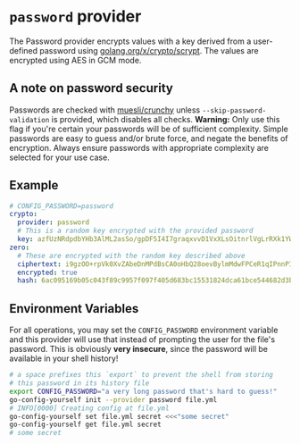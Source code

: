 # `password` provider

The Password provider encrypts values with a key derived from a user-defined password using [golang.org/x/crypto/scrypt](https://godoc.org/golang.org/x/crypto/scrypt). The values are encrypted using AES in GCM mode.


## A note on password security

Passwords are checked with [muesli/crunchy](github.com/muesli/crunchy) unless `--skip-password-validation` is provided, which disables all checks. **Warning:** Only use this flag if you're certain your passwords will be of sufficient complexity. Simple passwords are easy to guess and/or brute force, and negate the benefits of encryption. Always ensure passwords with appropriate complexity are selected for your use case.

## Example

```yaml
# CONFIG_PASSWORD=password
crypto:
  provider: password
  # This is a random key encrypted with the provided password
  key: azfUzNRdpdbYHb3AlML2asSo/gpDF5I4I7graqxvvD1VxXLsOitnrlVgLrRXk1YWX6sqFtNfnE7V0l9wMCmoYAV60qMO7IxQkjmAY3ObZa8RC5cW6P5M1b5UJjA=
zero:
  # These are encrypted with the random key described above
  ciphertext: i9gzOO+rpVk0XvZAbeDnMPdBsCA0oHbQ28oevBylmMdwFPCeR1qIPnnPIdx5rcfPfFhZHcMQeyFi5Q==
  encrypted: true
  hash: 6ac095169b05c043f89c9957f097f405d683bc15531824dca61bce544682d3b2
```

## Environment Variables

For all operations, you may set the `CONFIG_PASSWORD` environment variable and this provider will use that instead of prompting the user for the file's password. This is obviously **very insecure**, since the password will be available in your shell history!

```sh
# a space prefixes this `export` to prevent the shell from storing
# this password in its history file
export CONFIG_PASSWORD="a very long password that's hard to guess!"
go-config-yourself init --provider password file.yml
# INFO[0000] Creating config at file.yml
go-config-yourself set file.yml secret <<<"some secret"
go-config-yourself get file.yml secret
# some secret
```
